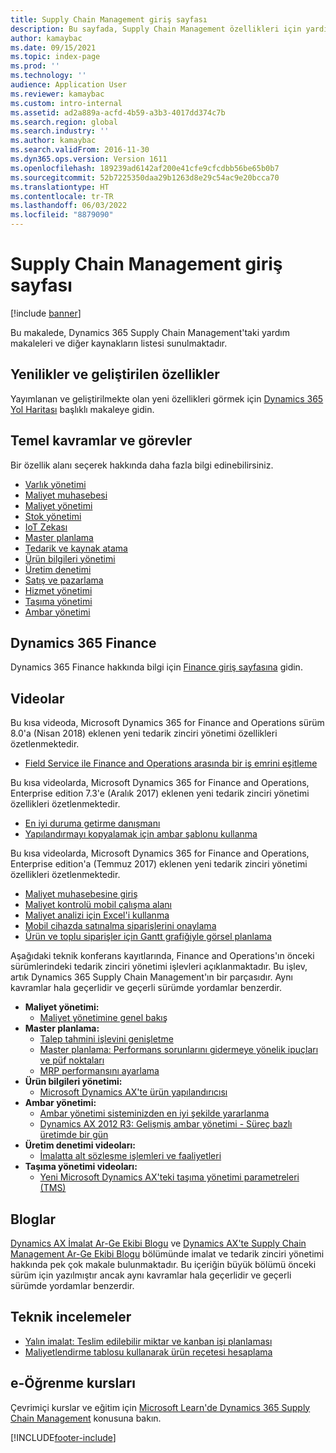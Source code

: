 ```yaml
---
title: Supply Chain Management giriş sayfası
description: Bu sayfada, Supply Chain Management özellikleri için yardım makaleleri ve diğer kaynakların listesi sunulmaktadır.
author: kamaybac
ms.date: 09/15/2021
ms.topic: index-page
ms.prod: ''
ms.technology: ''
audience: Application User
ms.reviewer: kamaybac
ms.custom: intro-internal
ms.assetid: ad2a889a-acfd-4b59-a3b3-4017dd374c7b
ms.search.region: global
ms.search.industry: ''
ms.author: kamaybac
ms.search.validFrom: 2016-11-30
ms.dyn365.ops.version: Version 1611
ms.openlocfilehash: 189239ad6142af200e41cfe9cfcdbb56be65b0b7
ms.sourcegitcommit: 52b7225350daa29b1263d8e29c54ac9e20bcca70
ms.translationtype: HT
ms.contentlocale: tr-TR
ms.lasthandoff: 06/03/2022
ms.locfileid: "8879090"
---
```

# <a name="supply-chain-management-home-page"></a>Supply Chain Management giriş sayfası

[!include [banner](includes/banner.md)]

Bu makalede, Dynamics 365 Supply Chain Management'taki yardım makaleleri ve diğer kaynakların listesi sunulmaktadır.

## <a name="whats-new-and-in-development"></a>Yenilikler ve geliştirilen özellikler

Yayımlanan ve geliştirilmekte olan yeni özellikleri görmek için [Dynamics 365 Yol Haritası](https://roadmap.dynamics.com/) başlıklı makaleye gidin.

## <a name="core-concepts-and-tasks"></a>Temel kavramlar ve görevler

Bir özellik alanı seçerek hakkında daha fazla bilgi edinebilirsiniz.

- [Varlık yönetimi](asset-management/index.md)
- [Maliyet muhasebesi](../finance/cost-accounting/cost-accounting-home-page.md)
- [Maliyet yönetimi](cost-management/cost-management-home-page.md)  
- [Stok yönetimi](inventory/inventory-home-page.md)
- [IoT Zekası](iot/iot-intelligence-home-page.md)
- [Master planlama](master-planning/master-planning-home-page.md)
- [Tedarik ve kaynak atama](procurement/procurement-sourcing-overview.md)
- [Ürün bilgileri yönetimi](pim/product-information.md)
- [Üretim denetimi](production-control/production-process-overview.md)
- [Satış ve pazarlama](sales-marketing/overview-sales-marketing.md)
- [Hizmet yönetimi](service-management/service-management-home-page.md)
- [Taşıma yönetimi](transportation/transportation-management-overview.md)
- [Ambar yönetimi](warehousing/warehouse-configuration.md)

## <a name="dynamics-365-finance"></a>Dynamics 365 Finance

Dynamics 365 Finance hakkında bilgi için [Finance giriş sayfasına](../finance/index.md) gidin.

## <a name="videos"></a>Videolar

Bu kısa videoda, Microsoft Dynamics 365 for Finance and Operations sürüm 8.0'a (Nisan 2018) eklenen yeni tedarik zinciri yönetimi özellikleri özetlenmektedir.

- [Field Service ile Finance and Operations arasında bir iş emrini eşitleme](https://youtu.be/hAB4TDVMjxU)

Bu kısa videolarda, Microsoft Dynamics 365 for Finance and Operations, Enterprise edition 7.3'e (Aralık 2017) eklenen yeni tedarik zinciri yönetimi özellikleri özetlenmektedir.

- [En iyi duruma getirme danışmanı](https://www.youtube.com/watch?v=MRsAzgFCUSQ&t=4s)
- [Yapılandırmayı kopyalamak için ambar şablonu kullanma](https://www.youtube.com/watch?v=K2WIfFlqJYs&feature=youtu.be)

Bu kısa videolarda, Microsoft Dynamics 365 for Finance and Operations, Enterprise edition'a (Temmuz 2017) eklenen yeni tedarik zinciri yönetimi özellikleri özetlenmektedir.

- [Maliyet muhasebesine giriş](https://youtu.be/1pUDtJQZ8FU)
- [Maliyet kontrolü mobil çalışma alanı](https://youtu.be/imsuTg8rUVk)
- [Maliyet analizi için Excel'i kullanma](https://youtu.be/-HKHYdClvx8)
- [Mobil cihazda satınalma siparişlerini onaylama](https://youtu.be/gZ-gOlJe7H8)
- [Ürün ve toplu siparişler için Gantt grafiğiyle görsel planlama](https://youtu.be/BtbuShkGj4I)

Aşağıdaki teknik konferans kayıtlarında, Finance and Operations'ın önceki sürümlerindeki tedarik zinciri yönetimi işlevleri açıklanmaktadır. Bu işlev, artık Dynamics 365 Supply Chain Management'ın bir parçasıdır. Aynı kavramlar hala geçerlidir ve geçerli sürümde yordamlar benzerdir.

- **Maliyet yönetimi:**
  - [Maliyet yönetimine genel bakış](https://www.youtube.com/watch?v=vXzlC-mOBcg&feature=youtu.be)
- **Master planlama:**
  - [Talep tahmini işlevini genişletme](https://www.youtube.com/watch?v=4OIKIXLiNjI&feature=youtu.be)
  - [Master planlama: Performans sorunlarını gidermeye yönelik ipuçları ve püf noktaları](https://youtu.be/7v8BPmEs9Dg)
  - [MRP performansını ayarlama](https://youtu.be/RLXybx20B5o)
- **Ürün bilgileri yönetimi:**
  - [Microsoft Dynamics AX'te ürün yapılandırıcısı](https://youtu.be/zotrj3SbCl4)
- **Ambar yönetimi:**
  - [Ambar yönetimi sisteminizden en iyi şekilde yararlanma](https://www.youtube.com/watch?v=--_didmZKHo&t=10s)
  - [Dynamics AX 2012 R3: Gelişmiş ambar yönetimi - Süreç bazlı üretimde bir gün](https://www.youtube.com/embed/QUxXUrN-7n4)
- **Üretim denetimi videoları:**
  - [İmalatta alt sözleşme işlemleri ve faaliyetleri](https://youtu.be/y1jrd3A_k70)
- **Taşıma yönetimi videoları:**
  - [Yeni Microsoft Dynamics AX'teki taşıma yönetimi parametreleri (TMS)](https://youtu.be/jgmTgJIgEFQ)

## <a name="blogs"></a>Bloglar

[Dynamics AX İmalat Ar-Ge Ekibi Blogu](/archive/blogs/axmfg/) ve [Dynamics AX'te Supply Chain Management Ar-Ge Ekibi Blogu](https://blogs.msdn.microsoft.com/dynamicsaxscm/) bölümünde imalat ve tedarik zinciri yönetimi hakkında pek çok makale bulunmaktadır. Bu içeriğin büyük bölümü önceki sürüm için yazılmıştır ancak aynı kavramlar hala geçerlidir ve geçerli sürümde yordamlar benzerdir.

## <a name="white-papers"></a>Teknik incelemeler

- [Yalın imalat: Teslim edilebilir miktar ve kanban işi planlaması](/dynamics/s-e/)
- [Maliyetlendirme tablosu kullanarak ürün reçetesi hesaplama](https://www.microsoft.com/download/details.aspx?id=101937)

## <a name="elearning-courses"></a>e-Öğrenme kursları

Çevrimiçi kurslar ve eğitim için [Microsoft Learn'de Dynamics 365 Supply Chain Management](/learn/browse/?products=dynamics-scm&resource_type=learning+path) konusuna bakın.


[!INCLUDE[footer-include](../includes/footer-banner.md)]
